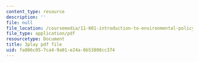 ```yaml
---
content_type: resource
description: ''
file: null
file_location: /coursemedia/11-601-introduction-to-environmental-policy-and-planning-fall-2016/fa806c057ca49a01e24a6b53808cc374_blQBnH1kYZY.pdf
file_type: application/pdf
resourcetype: Document
title: 3play pdf file
uid: fa806c05-7ca4-9a01-e24a-6b53808cc374
---
```

